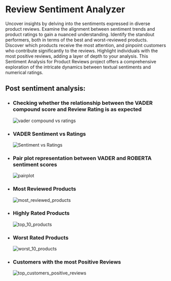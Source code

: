 # Review Sentiment Analyzer

Uncover insights by delving into the sentiments expressed in diverse product reviews. Examine the alignment between sentiment trends and product ratings to gain a nuanced understanding. Identify the standout performers, both in terms of the best and worst-reviewed products. Discover which products receive the most attention, and pinpoint customers who contribute significantly to the reviews. Highlight individuals with the most positive reviews, adding a layer of depth to your analysis. This Sentiment Analysis for Product Reviews project offers a comprehensive exploration of the intricate dynamics between textual sentiments and numerical ratings.

## Post sentiment analysis:

- ### Checking whether the relationship between the VADER compound score and Review Rating is as expected
  ![vader compound vs ratings](https://github.com/xxchanjotxx/Review_Sentiment_Analyzer/assets/78687582/006d98ea-d370-4033-8582-8c164de696b8)

- ### VADER Sentiment vs Ratings
  ![Sentiment vs Ratings](https://github.com/xxchanjotxx/Review_Sentiment_Analyzer/assets/78687582/9c43bb79-7669-43bc-833a-afc8088f79ac)

- ### Pair plot representation between VADER and ROBERTA sentiment scores
  ![pairplot](https://github.com/xxchanjotxx/Review_Sentiment_Analyzer/assets/78687582/39f2ecc4-f78d-401e-a6b2-b0af6ddbabea)

- ### Most Reviewed Products
  ![most_reviewed_products](https://github.com/xxchanjotxx/Review_Sentiment_Analyzer/assets/78687582/7db49f1d-72da-46ca-8170-9cb490ba23ee)

- ### Highly Rated Products
  ![top_10_products](https://github.com/xxchanjotxx/Review_Sentiment_Analyzer/assets/78687582/3728f5ce-2286-456b-b339-a9e86be626e3)

- ### Worst Rated Products
  ![worst_10_products](https://github.com/xxchanjotxx/Review_Sentiment_Analyzer/assets/78687582/22b03003-fbb2-49e1-ac79-d18770f62ed0)

- ### Customers with the most Positive Reviews
  ![top_customers_positive_reviews](https://github.com/xxchanjotxx/Review_Sentiment_Analyzer/assets/78687582/5c38b179-8453-4b67-b3c0-18f82c77e81c)




